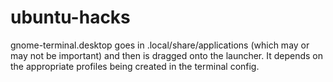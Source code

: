 # ubuntu-hacks

gnome-terminal.desktop goes in .local/share/applications (which may or may not be important) and then is dragged onto the launcher.  It depends on the appropriate profiles being created in the terminal config.
